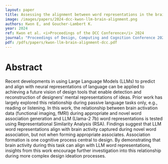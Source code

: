 ```yaml
---
layout: paper
title: Assessing the alignment between word representations in the brain and large language models 
image: /images/papers/2024-dcc-kwon-llm-brain-alignment.png
authors: Kwon E, and Goucher-Lambert K.
year: 2024
ref: Kwon et al. <i>Proceedings of the DCC Conference</i> 2024
journal: "Proceedings of Design, Computing and Cognition Conference 2024."
pdf: /pdfs/papers/kwon-llm-brain-alignment-dcc.pdf
---
```



# Abstract
Recent developments in using Large Language Models (LLMs) to predict and align with neural representations of language can be applied to achieving a future vision of design tools that enable detection and reconstruction of designers’ mental representations of ideas. Prior work has largely explored this relationship during passive language tasks only, e.g., reading or listening. In this work, the relationship between brain activation data (functional imaging, fMRI) during appropriate and novel word association generation and LLM (Llama-2 7b) word representations is tested using Representational Similarity Analysis (RSA). Findings suggest that LLM word representations align with brain activity captured during novel word association, but not when forming appropriate associates. Association formation is one cognitive process central to design. By demonstrating that brain activity during this task can align with LLM word representations, insights from this work encourage further investigation into this relationship during more complex design ideation processes.
